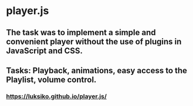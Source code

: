# player.js
## The task was to implement a simple and convenient player without the use of plugins in JavaScript and CSS. 

## Tasks: Playback, animations, easy access to the Playlist, volume control.

### https://luksiko.github.io/player.js/
